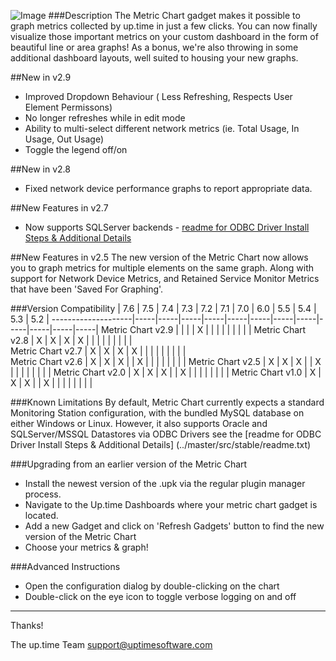 ![Image](https://raw.github.com/uptimesoftware/uptime-metric-chart/master/img/logos/metric-chart-sm.png)
###Description
The Metric Chart gadget makes it possible to graph metrics collected by up.time in just a few clicks.  You can now finally visualize those important metrics on your custom dashboard in the form of beautiful line or area graphs!  As a bonus, we're also throwing in some additional dashboard layouts, well suited to housing your new graphs.

##New in v2.9
* Improved Dropdown Behaviour ( Less Refreshing, Respects User Element Permissons)
* No longer refreshes while in edit mode
* Ability to multi-select different network metrics (ie. Total Usage, In Usage, Out Usage)
* Toggle the legend off/on

##New in v2.8
* Fixed network device performance graphs to report appropriate data.

##New Features in v2.7
* Now supports SQLServer backends - [readme for ODBC Driver Install Steps & Additional Details](http://the-grid.uptimesoftware.com/gadget/uptime-metric-chart.html)


##New Features in v2.5
The new version of the Metric Chart now allows you to graph metrics for multiple elements on the same graph. Along with support for Network Device Metrics, and Retained Service Monitor Metrics that have been 'Saved For Graphing'.


###Version Compatibility
                        | 7.6 | 7.5 | 7.4 | 7.3 | 7.2 | 7.1 | 7.0 | 6.0 | 5.5 | 5.4 | 5.3 | 5.2 |
    --------------------|-----|-----|-----|-----|-----|-----|-----|-----|-----|-----|-----|-----|
      Metric Chart v2.9 |     |     |     |  X  |     |     |     |     |     |     |     |     |
      Metric Chart v2.8 |  X  |  X  |  X  |  X  |     |     |     |     |     |     |     |     |     
      Metric Chart v2.7 |  X  |  X  |  X  |  X  |     |     |     |     |     |     |     |     |     
      Metric Chart v2.6 |  X  |  X  |  X  |     |  X  |     |     |     |     |     |     |     |
      Metric Chart v2.5 |  X  |  X  |  X  |     |  X  |     |     |     |     |     |     |     |
      Metric Chart v2.0 |  X  |  X  |  X  |     |  X  |     |     |     |     |     |     |     |
      Metric Chart v1.0 |  X  |  X  |  X  |     |  X  |     |     |     |     |     |     |     |

###Known Limitations
By default, Metric Chart currently expects a standard Monitoring Station configuration, with the bundled MySQL database on either Windows or Linux.  However, it also supports Oracle and SQLServer/MSSQL Datastores via ODBC Drivers see the [readme for ODBC Driver Install Steps & Additional Details] (../master/src/stable/readme.txt)

###Upgrading from an earlier version of the Metric Chart
* Install the newest version of the .upk via the regular plugin manager process.
* Navigate to the Up.time Dashboards where your metric chart gadget is located. 
* Add a new Gadget and click on 'Refresh Gadgets' button to find the new version of the Metric Chart
* Choose your metrics & graph! 



###Advanced Instructions
* Open the configuration dialog by double-clicking on the chart
* Double-click on the eye icon to toggle verbose logging on and off

---

Thanks!

The up.time Team
support@uptimesoftware.com

